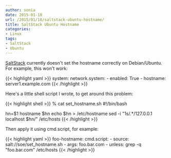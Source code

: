 ```yaml
---
author: sonia
date: 2015-01-18
url: /2015/01/18/saltstack-ubuntu-hostname/
title: SaltStack Ubuntu Hostname
categories:
- Linux
tags:
- SaltStack
- Ubuntu
---
```


[SaltStack](http://docs.saltstack.com/en/latest/ref/states/all/salt.states.network.html) currently doesn't set the hostname correctly on Debian/Ubuntu. For example, this won't work:

<!--more-->

{{< highlight yaml >}}
system:
    network.system:
      - enabled: True
      - hostname: server1.example.com
{{< /highlight >}}

Here's a little shell script I wrote, to get around this problem:

{{< highlight shell >}}
% cat set_hostname.sh 
#!/bin/bash

hn=$1
hostname $hn
echo $hn > /etc/hostname
sed -i "1s/.*/127.0.0.1 localhost $hn/" /etc/hosts
{{< /highlight >}}

Then apply it using cmd.script, for example:

{{< highlight yaml >}}
foo-hostname:
  cmd.script:
    - source: salt://soe/set_hostname.sh
    - args: foo.bar.com
    - unless: grep -q "foo.bar.com" /etc/hosts
{{< /highlight >}}
